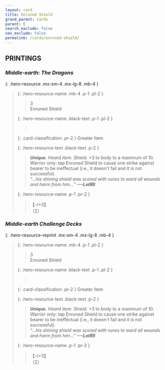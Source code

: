 ```yaml
---
layout: card
title: Enruned Shield
grand_parent: Cards
parent: E
search_exclude: false
nav_exclude: false
permalink: /cards/enruned-shield/
---
```


## PRINTINGS


### _Middle-earth: The Dragons_

{: .hero-resource .mx-sm-4 .mx-lg-8 .mb-4 }
> {: .hero-resource-name .mb-4 .p-1 .pl-2 }
> > <div class="card-mp">3</div>
> > <div class="card-name">Enruned Shield</div>
>
> {: .hero-resource-name .black-text .p-1 .pl-2 }
> > &nbsp;
>
> {: .card-classification .pr-2 }
> Greater Item
>
> {: .hero-resource-text .black-text .p-2 }
> > _**Unique.**_ _Hoard item._ _Shield._ +3 to body to a maximum of 10. Warrior only: tap Enruned Shield to cause one strike against bearer to be ineffectual (i.e., it doesn't fail and it is not successful).   <br>_“...his shining shield was scored with runes to ward all wounds and harm from him...”_ ***---&#65279;LotRII*** 
> 
> {: .hero-resource-name .p-1 .pr-2 }
> > <div class="card-shield">【&ndash;/+3】</div>
> > <div class="card-corruption">〔2〕</div>

### _Middle-earth Challenge Decks_

{: .hero-resource-reprint .mx-sm-4 .mx-lg-8 .mb-4 }
> {: .hero-resource-name .mb-4 .p-1 .pl-2 }
> > <div class="card-mp">3</div>
> > <div class="card-name">Enruned Shield</div>
>
> {: .hero-resource-name .black-text .p-1 .pl-2 }
> > &nbsp;
>
> {: .card-classification .pr-2 }
> Greater Item
>
> {: .hero-resource-text .black-text .p-2 }
> > _**Unique.**_ _Hoard item._ _Shield._ +3 to body to a maximum of 10. Warrior only: tap Enruned Shield to cause one strike against bearer to be ineffectual (i.e., it doesn't fail and it is not successful).   <br>_“...his shining shield was scored with runes to ward all wounds and harm from him...”_ ***---&#65279;LotRII*** 
> 
> {: .hero-resource-name .p-1 .pr-2 }
> > <div class="card-shield">【&ndash;/+3】</div>
> > <div class="card-corruption">〔2〕</div>

